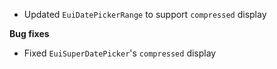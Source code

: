 - Updated `EuiDatePickerRange` to support `compressed` display

**Bug fixes**

- Fixed `EuiSuperDatePicker`'s `compressed` display
